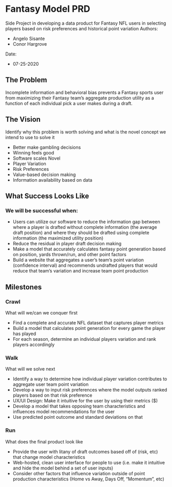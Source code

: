 # Fantasy Model PRD
Side Project in developing a data product for Fantasy NFL users in selecting players based on risk preferences and historical point variation
Authors: 
- Angelo Sisante
- Conor Hargrove

Date: 
- 07-25-2020

## The Problem
Incomplete information and behavioral bias prevents a Fantasy sports user from maximizing their Fantasy team’s aggregate production utility as a function of each individual pick a user makes during a draft. 

## The Vision
Identify why this problem is worth solving and what is the novel concept we intend to use to solve it
- Better make gambling decisions 
- Winning feels good 
- Software scales 
Novel 
- Player Variation 
- Risk Preferences 
- Value-based decision making 
- Information availability based on data 
## What Success Looks Like
### We will be successful when: 
- Users can utilize our software to reduce the information gap between where a player is drafted without complete information (the average draft position) and where they should be drafted using complete information (the maximized utility position)
- Reduce the residual in player draft decision making 
- Make a model that accurately calculates fantasy point generation based on position, yards thrown/run, and other point factors 
- Build a website that aggregates a user’s team’s point variation (confidence interval) and recommends undrafted players that would reduce that team’s variation and increase team point production 
## Milestones
### Crawl
What will we/can we conquer first
- Find a complete and accurate NFL dataset that captures player metrics 
- Build a model that calculates point generation for every game the player has played 
- For each season, determine an individual players variation and rank players accordingly
### Walk
What will we solve next
- Identify a way to determine how individual player variation contributes to aggregate user team point variation 
- Develop a way to input risk preferences where the model outputs ranked players based on that risk preference 
- UX/UI Design: Make it intuitive for the user by using their metrics ($)
- Develop a model that takes opposing team characteristics and influences model recommendations for the user 
- Use predicted point outcome and standard deviations on that 
### Run
What does the final product look like 
- Provide the user with litany of draft outcomes based off of (risk, etc) that change model characteristics 
- Web-hosted, clean user interface for people to use (i.e. make it intuitive and hide the model behind a set of user inputs) 
- Consider other factors that influence variation outside of point production characteristics (Home vs Away, Days Off, “Momentum”, etc)
